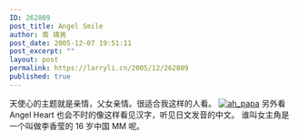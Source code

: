 ```yaml
---
ID: 262809
post_title: Angel Smile
author: 南 靖男
post_date: 2005-12-07 19:51:11
post_excerpt: ""
layout: post
permalink: https://larryli.cn/2005/12/262809
published: true
---
```

天使心的主题就是亲情，父女亲情。很适合我这样的人看。
<a href="https://larryli.cn/wp-content/uploads/50/5051/2007/07/ah_papa.jpg" title="ah_papa"><img src="https://larryli.cn/wp-content/uploads/50/5051/2007/07/ah_papa.thumbnail.jpg" alt="ah_papa" /></a>
另外看 Angel Heart 也会不时的像这样看见汉字，听见日文发音的中文。
谁叫女主角是一个叫做李香莹的 16 岁中国 MM 呢。
